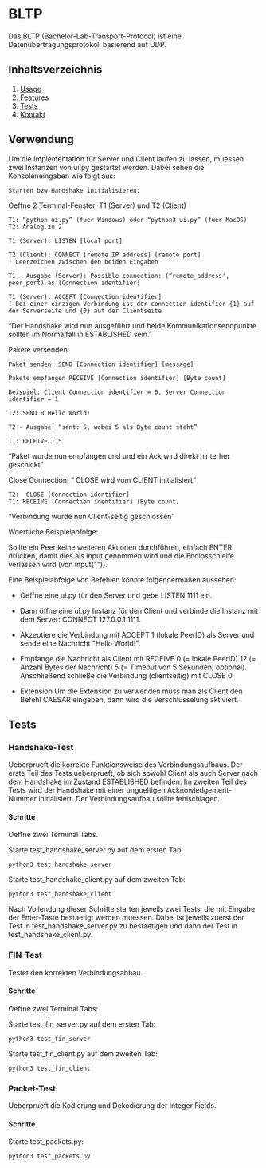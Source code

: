 # BLTP

Das BLTP (Bachelor-Lab-Transport-Protocol) ist eine Datenübertragungsprotokoll basierend auf UDP.

## Inhaltsverzeichnis

1. [Usage](#Usage)
2. [Features](#features)
4. [Tests](#tests)
5. [Kontakt](#kontakt)


## Verwendung

Um die Implementation für Server und Client laufen zu lassen, muessen zwei Instanzen von ui.py gestartet werden. Dabei sehen die Konsoleneingaben wie folgt aus: 

	Starten bzw Handshake initialisieren:



Oeffne 2 Terminal-Fenster: T1 (Server) und T2 (Client)



    T1: “python ui.py” (fuer Windows) oder “python3 ui.py” (fuer MacOS)
    T2: Analog zu 2

    T1 (Server): LISTEN [local port]

    T2 (Client): CONNECT [remote IP address] [remote port]			
    ! Leerzeichen zwischen den beiden Eingaben

    T1 - Ausgabe (Server): Possible connection: (“remote_address', peer_port) as [Connection identifier]

    T1 (Server): ACCEPT [Connection identifier]		
    ! Bei einer einzigen Verbindung ist der connection identifier {1} auf der Serverseite und {0} auf der Clientseite

“Der Handshake wird nun ausgeführt und beide Kommunikationsendpunkte sollten im Normalfall in ESTABLISHED sein.”


Pakete versenden: 

    Paket senden: SEND [Connection identifier] [message]

    Pakete empfangen RECEIVE [Connection identifier] [Byte count]

    Beispiel: Client Connection identifier = 0, Server Connection identifier = 1

    T2: SEND 0 Hello World! 

    T2 - Ausgabe: “sent: 5, wobei 5 als Byte count steht”
    
    T1: RECEIVE 1 5 

“Paket wurde nun empfangen und und ein Ack wird direkt hinterher geschickt”



Close Connection: 
“ CLOSE wird vom CLIENT initialisiert”

    T2:  CLOSE [Connection identifier]
    T1: RECEIVE [Connection identifier] [Byte count]

“Verbindung wurde nun Client-seitig geschlossen”


Woertliche Beispielabfolge:

Sollte ein Peer keine weiteren Aktionen durchführen, einfach ENTER drücken, damit dies als input genommen wird und die Endlosschleife verlassen wird (von input("")).

Eine Beispielabfolge von Befehlen könnte folgendermaßen aussehen:

- Oeffne eine ui.py für den Server und gebe LISTEN 1111 ein.
- Dann öffne eine ui.py Instanz für den Client und verbinde die Instanz mit dem Server: CONNECT 127.0.0.1 1111.
- Akzeptiere die Verbindung mit ACCEPT 1 (lokale PeerID) als Server und sende eine Nachricht "Hello World!". 
- Empfange die Nachricht als Client mit RECEIVE 0 (= lokale PeerID) 12 (= Anzahl Bytes der Nachricht) 5 (= Timeout von 5 Sekunden, optional).
Anschließend schließe die Verbindung (clientseitig) mit CLOSE 0.

- Extension
Um die Extension zu verwenden muss man als Client den Befehl CAESAR eingeben, dann wird die Verschlüsselung aktiviert.



## Tests 

### Handshake-Test

Ueberprueft die korrekte Funktionsweise des Verbindungsaufbaus. Der erste Teil des Tests ueberprueft, ob sich sowohl Client als auch Server nach dem Handshake im Zustand ESTABLISHED befinden. Im zweiten Teil des Tests wird der Handshake mit einer ungueltigen Acknowledgement-Nummer initialisiert. Der Verbindungsaufbau sollte fehlschlagen.

#### Schritte

Oeffne zwei Terminal Tabs.

Starte test_handshake_server.py auf dem ersten Tab:
	
	python3 test_handshake_server

Starte test_handshake_client.py auf dem zweiten Tab:

	python3 test_handshake_client

Nach Vollendung dieser Schritte starten jeweils zwei Tests, die mit Eingabe der Enter-Taste bestaetigt werden muessen. Dabei ist jeweils zuerst der Test in test_handshake_server.py zu bestaetigen und dann der Test in test_handshake_client.py.

### FIN-Test

Testet den korrekten Verbindungsabbau.

#### Schritte
 
Oeffne zwei Terminal Tabs:

Starte test_fin_server.py auf dem ersten Tab:
	
	python3 test_fin_server

Starte test_fin_client.py auf dem zweiten Tab:

	python3 test_fin_client

### Packet-Test

Ueberprueft die Kodierung und Dekodierung der Integer Fields.

#### Schritte

Starte test_packets.py:
	
	python3 test_packets.py